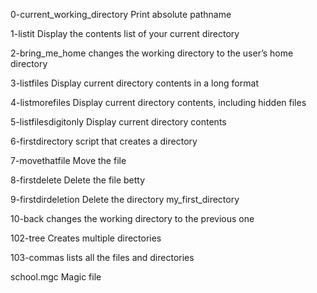 0-current_working_directory
Print absolute pathname

1-listit
Display the contents list of your current directory

2-bring_me_home
changes the working directory to the user’s home directory

3-listfiles
Display current directory contents in a long format

4-listmorefiles
Display current directory contents, including hidden files

5-listfilesdigitonly
Display current directory contents

6-firstdirectory
script that creates a directory

7-movethatfile
Move the file

8-firstdelete
Delete the file betty

9-firstdirdeletion
Delete the directory my_first_directory

10-back
changes the working directory to the previous one

102-tree
Creates multiple directories

103-commas
lists all the files and directories

school.mgc
Magic file
